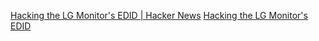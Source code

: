 
[Hacking the LG Monitor's EDID | Hacker News](https://news.ycombinator.com/item?id=37323604)
[Hacking the LG Monitor's EDID](https://gist.github.com/kj800x/be3001c07c49fdb36970633b0bc6defb)
